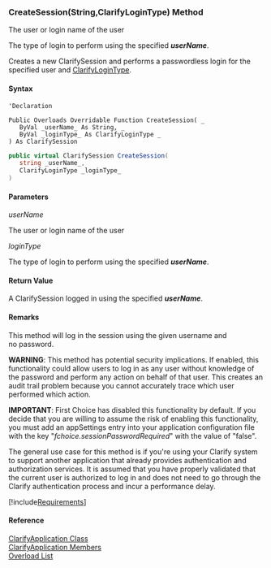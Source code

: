 ﻿### CreateSession(String,ClarifyLoginType) Method

The user or login name of the user

The type of login to perform using the specified **_userName_**.

Creates a new ClarifySession and performs a passwordless login for the specified user and [ClarifyLoginType](fcSDK~FChoice.Foundation.Clarify.ClarifyLoginType.md).

#### Syntax

```vbnet
'Declaration

Public Overloads Overridable Function CreateSession( _
   ByVal _userName_ As String, _
   ByVal _loginType_ As ClarifyLoginType _
) As ClarifySession
```

```csharp
public virtual ClarifySession CreateSession( 
   string _userName_,
   ClarifyLoginType _loginType_
)
```

#### Parameters

_userName_

The user or login name of the user

_loginType_

The type of login to perform using the specified **_userName_**.

#### Return Value

A ClarifySession logged in using the specified **_userName_**.

#### Remarks

This method will log in the session using the given username and no password.

**WARNING**: This method has potential security implications. If enabled, this functionality could allow users to log in as any user without knowledge of the password and perform any action on behalf of that user. This creates an audit trail problem because you cannot accurately trace which user performed which action.

**IMPORTANT**: First Choice has disabled this functionality by default. If you decide that you are willing to assume the risk of enabling this functionality, you must add an appSettings entry into your application configuration file with the key "_fchoice.sessionPasswordRequired_" with the value of "false".

The general use case for this method is if you're using your Clarify system to support another application that already provides authentication and authorization services. It is assumed that you have properly validated that the current user is authorized to log in and does not need to go through the Clarify authentication process and incur a performance delay.

[!include[Requirements](../partials/requirements.md)]

#### Reference

[ClarifyApplication Class](fcSDK~FChoice.Foundation.Clarify.ClarifyApplication.md)  
[ClarifyApplication Members](fcSDK~FChoice.Foundation.Clarify.ClarifyApplication_members.md)  
[Overload List](fcSDK~FChoice.Foundation.Clarify.ClarifyApplication~CreateSession.md)